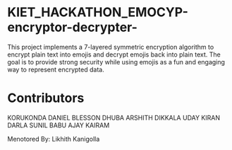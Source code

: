 # KIET_HACKATHON_EMOCYP-encryptor-decrypter-
This project implements a 7-layered symmetric encryption algorithm to encrypt plain text into emojis and decrypt emojis back into plain text. The goal is to provide strong security while using emojis as a fun and engaging way to represent encrypted data.

# Contributors
KORUKONDA DANIEL BLESSON
DHUBA ARSHITH
DIKKALA UDAY KIRAN
DARLA SUNIL BABU
AJAY KAIRAM

Menotored By: Likhith Kanigolla
